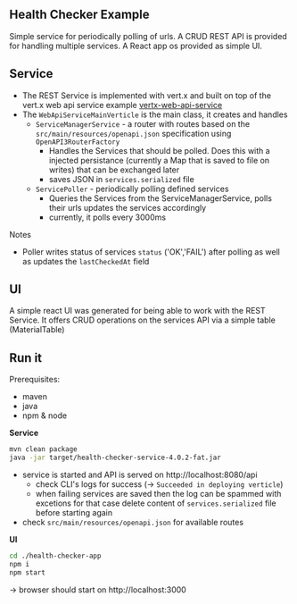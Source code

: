 ## Health Checker Example

Simple service for periodically polling of urls.
A CRUD REST API is provided for handling multiple services.
A React app os provided as simple UI.

## Service

- The REST Service is implemented with vert.x and built on top of the vert.x web api service example [vertx-web-api-service](https://vertx.io/docs/vertx-web-api-service/java/)
- The `WebApiServiceMainVerticle` is the main class, it creates and handles
  - `ServiceManagerService` - a router with routes based on the `src/main/resources/openapi.json` specification using `OpenAPI3RouterFactory`
    - Handles the Services that should be polled. Does this with a injected persistance (currently a Map that is saved to file on writes) that can be exchanged later
    - saves JSON in `services.serialized` file
  - `ServicePoller` - periodically polling defined services
    - Queries the Services from the ServiceManagerService, polls their urls updates the services accordingly
    - currently, it polls every 3000ms

Notes

- Poller writes status of services `status` ('OK','FAIL') after polling as well as updates the `lastCheckedAt` field

## UI

A simple react UI was generated for being able to work with the REST Service.
It offers CRUD operations on the services API via a simple table (MaterialTable)

## Run it

Prerequisites:

- maven
- java
- npm & node

**Service**
```bash
mvn clean package
java -jar target/health-checker-service-4.0.2-fat.jar
```
- service is started and API is served on http://localhost:8080/api
  - check CLI's logs for success (-> `Succeeded in deploying verticle`)
  - when failing services are saved then the log can be spammed with excetions for that case delete content of `services.serialized` file before starting again
- check `src/main/resources/openapi.json` for available routes

**UI**

```bash
cd ./health-checker-app
npm i
npm start
```
-> browser should start on http://localhost:3000